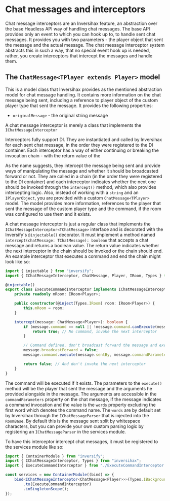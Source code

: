 # Chat messages and interceptors
Chat message interceptors are an Inversihax feature, an abstraction over the base Headless API way of handling chat messages. The base API provides only an event to which you can hook up to, to handle sent chat messages. It provides you with two parameters - the player object that sent the message and the actual message. The chat message interceptor system abstracts this in such a way, that no special event hook up is needed, rather, you create interceptors that intercept the messages and handle them.

## The `ChatMessage<TPlayer extends Player>` model
This is a model class that Inversihax provides as the mentioned abstraction model for chat message handling. It contains more information on the chat message being sent, including a reference to player object of the custom player type that sent the message. It provides the following properties:
- `originalMessage` - the original string message 

A chat message interceptor is merely a class that implements the `IChatMessageInterceptor`

Interceptors fully support DI. They are instantiated and called by Inversihax for each sent chat message, in the order they were registered to the DI container. Each interceptor has a way of either continuing or breaking the invocation chain - with the return value of the 

 As the name suggests, they intercept the message being sent and provide ways of manipulating the message and whether it should be broadcasted forward or not. They are called in a chain (in the order they were registered to the DI container) and each interceptor indicates whether the next one should be invoked through the `intercept()` method, which also provides intercepting logic. Also, instead of working with a `string` and an `IPlayerObject`, you are provided with a custom `ChatMessage<TPlayer>` model. The model provides more information, references to the player that sent the message of the custom player type and the command, if the room was configured to use them and it exists.

A chat message interceptor is just a regular class that implements the `IChatMessageInterceptor<TChatMessage>` interface and is decorated with the Inversify's `@injectable()` decorator. It must implement a method named `intercept(chatMessage: TChatMessage): boolean` that accepts a chat message and returns a boolean value. The return value indicates whether the next interceptor in the chain should be invoked or the chain should end. An example interceptor that executes a command and end the chain might look like so:

```ts
import { injectable } from "inversify";
import { IChatMessageInterceptor, ChatMessage, Player, IRoom, Types } from "inversihax";

@injectable()
export class ExecuteCommandInterceptor implements IChatMessageInterceptor<ChatMessage<Player>> {
    private readonly mRoom: IRoom<Player>;

    public constructor(@inject(Types.IRoom) room: IRoom<Player>) {
        this.mRoom = room;
    }

    intercept(message: ChatMessage<Player>): boolean {
        if (message.command == null || !message.command.canExecute(message.sentBy)) {
            return true; // No command, invoke the next interceptor
        }

        // Command defined, don't broadcast forward the message and execute it
        message.broadcastForward = false;
        message.command.execute(message.sentBy, message.commandParameters);

        return false; // And don't invoke the next interceptor
    }
}
```

The command will be executed if it exists. The parameters to the `execute()` method will be the player that sent the message and the arguments he provided alongside in the message. The arguments are accessible in the `commandParameters` property on the chat message, if the message indicates a command invocation and the value is the `words` property excluding the first word which denotes the command name. The `words` are by default set by Inversihax through the `IChatMessageParser` that is injected into the `RoomBase`. By default this is the message sent split by whitespace characters, but you can provide your own custom parsing logic by registering an `IChatMessageParser` in the services module.

To have this interceptor intercept chat messages, it must be registered to the services module like so:

```ts
import { ContainerModule } from "inversify";
import { IChatMessageInterceptor, Types } from "inversihax";
import { ExecuteCommandInterceptor } from "./ExecuteCommandInterceptor.ts";

const services = new ContainerModule((bind) => {
    bind<IChatMessageInterceptor<ChatMessage<Player>>>(Types.IBackgroundTask)
        .to(ExecuteCommandInterceptor)
        .inSingletonScope();
});
```